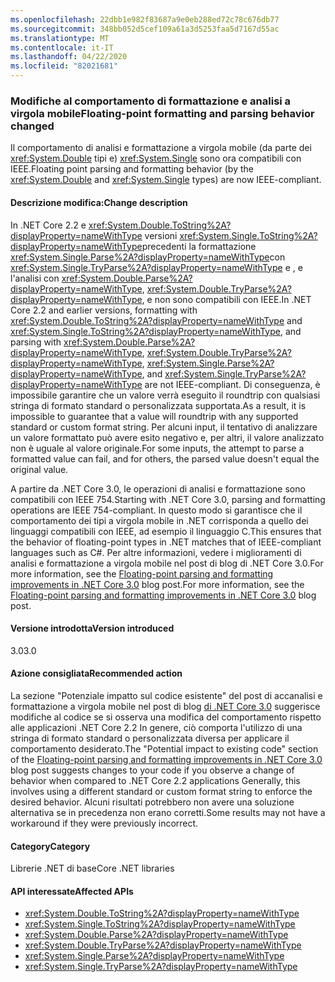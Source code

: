 ```yaml
---
ms.openlocfilehash: 22dbb1e982f83687a9e0eb288ed72c78c676db77
ms.sourcegitcommit: 348bb052d5cef109a61a3d5253faa5d7167d55ac
ms.translationtype: MT
ms.contentlocale: it-IT
ms.lasthandoff: 04/22/2020
ms.locfileid: "82021681"
---
```

### <a name="floating-point-formatting-and-parsing-behavior-changed"></a><span data-ttu-id="f3014-101">Modifiche al comportamento di formattazione e analisi a virgola mobile</span><span class="sxs-lookup"><span data-stu-id="f3014-101">Floating-point formatting and parsing behavior changed</span></span>

<span data-ttu-id="f3014-102">Il comportamento di analisi e formattazione a virgola mobile (da parte dei <xref:System.Double> tipi e) <xref:System.Single> sono ora compatibili con IEEE.</span><span class="sxs-lookup"><span data-stu-id="f3014-102">Floating point parsing and formatting behavior (by the <xref:System.Double> and <xref:System.Single> types) are now IEEE-compliant.</span></span>

#### <a name="change-description"></a><span data-ttu-id="f3014-103">Descrizione modifica:</span><span class="sxs-lookup"><span data-stu-id="f3014-103">Change description</span></span>

<span data-ttu-id="f3014-104">In .NET Core 2.2 e <xref:System.Double.ToString%2A?displayProperty=nameWithType> versioni <xref:System.Single.ToString%2A?displayProperty=nameWithType>precedenti la formattazione <xref:System.Single.Parse%2A?displayProperty=nameWithType>con <xref:System.Single.TryParse%2A?displayProperty=nameWithType> e , e l'analisi con <xref:System.Double.Parse%2A?displayProperty=nameWithType>, <xref:System.Double.TryParse%2A?displayProperty=nameWithType>, e non sono compatibili con IEEE.</span><span class="sxs-lookup"><span data-stu-id="f3014-104">In .NET Core 2.2 and earlier versions, formatting with <xref:System.Double.ToString%2A?displayProperty=nameWithType> and <xref:System.Single.ToString%2A?displayProperty=nameWithType>, and parsing with <xref:System.Double.Parse%2A?displayProperty=nameWithType>, <xref:System.Double.TryParse%2A?displayProperty=nameWithType>, <xref:System.Single.Parse%2A?displayProperty=nameWithType>, and <xref:System.Single.TryParse%2A?displayProperty=nameWithType> are not IEEE-compliant.</span></span> <span data-ttu-id="f3014-105">Di conseguenza, è impossibile garantire che un valore verrà eseguito il roundtrip con qualsiasi stringa di formato standard o personalizzata supportata.</span><span class="sxs-lookup"><span data-stu-id="f3014-105">As a result, it is impossible to guarantee that a value will roundtrip with any supported standard or custom format string.</span></span> <span data-ttu-id="f3014-106">Per alcuni input, il tentativo di analizzare un valore formattato può avere esito negativo e, per altri, il valore analizzato non è uguale al valore originale.</span><span class="sxs-lookup"><span data-stu-id="f3014-106">For some inputs, the attempt to parse a formatted value can fail, and for others, the parsed value doesn't equal the original value.</span></span>

<span data-ttu-id="f3014-107">A partire da .NET Core 3.0, le operazioni di analisi e formattazione sono compatibili con IEEE 754.</span><span class="sxs-lookup"><span data-stu-id="f3014-107">Starting with .NET Core 3.0, parsing and formatting operations are IEEE 754-compliant.</span></span> <span data-ttu-id="f3014-108">In questo modo si garantisce che il comportamento dei tipi a virgola mobile in .NET corrisponda a quello dei linguaggi compatibili con IEEE, ad esempio il linguaggio C.</span><span class="sxs-lookup"><span data-stu-id="f3014-108">This ensures that the behavior of floating-point types in .NET matches that of IEEE-compliant languages such as C#.</span></span> <span data-ttu-id="f3014-109">Per altre informazioni, vedere i miglioramenti di analisi e formattazione a virgola mobile nel post di blog di .NET Core 3.0.For more information, see the [Floating-point parsing and formatting improvements in .NET Core 3.0](https://devblogs.microsoft.com/dotnet/floating-point-parsing-and-formatting-improvements-in-net-core-3-0/) blog post.</span><span class="sxs-lookup"><span data-stu-id="f3014-109">For more information, see the [Floating-point parsing and formatting improvements in .NET Core 3.0](https://devblogs.microsoft.com/dotnet/floating-point-parsing-and-formatting-improvements-in-net-core-3-0/) blog post.</span></span>

#### <a name="version-introduced"></a><span data-ttu-id="f3014-110">Versione introdotta</span><span class="sxs-lookup"><span data-stu-id="f3014-110">Version introduced</span></span>

<span data-ttu-id="f3014-111">3.0</span><span class="sxs-lookup"><span data-stu-id="f3014-111">3.0</span></span>

#### <a name="recommended-action"></a><span data-ttu-id="f3014-112">Azione consigliata</span><span class="sxs-lookup"><span data-stu-id="f3014-112">Recommended action</span></span>

<span data-ttu-id="f3014-113">La sezione "Potenziale impatto sul codice esistente" del post di accanalisi e formattazione a virgola mobile nel post di blog [di .NET Core 3.0](https://devblogs.microsoft.com/dotnet/floating-point-parsing-and-formatting-improvements-in-net-core-3-0/) suggerisce modifiche al codice se si osserva una modifica del comportamento rispetto alle applicazioni .NET Core 2.2 In genere, ciò comporta l'utilizzo di una stringa di formato standard o personalizzata diversa per applicare il comportamento desiderato.</span><span class="sxs-lookup"><span data-stu-id="f3014-113">The "Potential impact to existing code" section of the [Floating-point parsing and formatting improvements in .NET Core 3.0](https://devblogs.microsoft.com/dotnet/floating-point-parsing-and-formatting-improvements-in-net-core-3-0/) blog post suggests changes to your code if you observe a change of behavior when compared to .NET Core 2.2 applications Generally, this involves using a different standard or custom format string to enforce the desired behavior.</span></span> <span data-ttu-id="f3014-114">Alcuni risultati potrebbero non avere una soluzione alternativa se in precedenza non erano corretti.</span><span class="sxs-lookup"><span data-stu-id="f3014-114">Some results may not have a workaround if they were previously incorrect.</span></span>

#### <a name="category"></a><span data-ttu-id="f3014-115">Category</span><span class="sxs-lookup"><span data-stu-id="f3014-115">Category</span></span>

<span data-ttu-id="f3014-116">Librerie .NET di base</span><span class="sxs-lookup"><span data-stu-id="f3014-116">Core .NET libraries</span></span>

#### <a name="affected-apis"></a><span data-ttu-id="f3014-117">API interessate</span><span class="sxs-lookup"><span data-stu-id="f3014-117">Affected APIs</span></span>

- <xref:System.Double.ToString%2A?displayProperty=nameWithType>
- <xref:System.Single.ToString%2A?displayProperty=nameWithType>
- <xref:System.Double.Parse%2A?displayProperty=nameWithType>
- <xref:System.Double.TryParse%2A?displayProperty=nameWithType>
- <xref:System.Single.Parse%2A?displayProperty=nameWithType>
- <xref:System.Single.TryParse%2A?displayProperty=nameWithType>

<!-- 

### Affected APIs

- `Overload:System.Double.ToString`
- `Overload:System.Single.ToString`
- `Overload:System.Double.Parse`
- `Overload:System.Double.TryParse`
- `Overload:System.Single.Parse`
- `Overload:System.Single.TryParse`

-->
